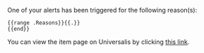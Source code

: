 One of your alerts has been triggered for the following reason(s):
```
{{range .Reasons}}{{.}}
{{end}}
```
You can view the item page on Universalis by clicking [this link]({{.PageURL}}).